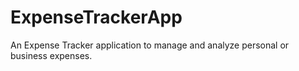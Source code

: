 # ExpenseTrackerApp
An Expense Tracker application to manage and analyze personal or business expenses.
